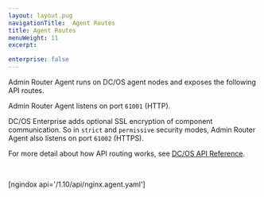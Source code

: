 ```yaml
---
layout: layout.pug
navigationTitle:  Agent Routes
title: Agent Routes
menuWeight: 11
excerpt:

enterprise: false
---
```


Admin Router Agent runs on DC/OS agent nodes and exposes the following API routes.

Admin Router Agent listens on port `61001` (HTTP).

DC/OS Enterprise adds optional SSL encryption of component communication. So in `strict` and `permissive` security modes, Admin Router Agent also listens on port `61002` (HTTPS).

For more detail about how API routing works, see [DC/OS API Reference](/mesosphere/dcos/1.10/api/).

<br/>

[ngindox api='/1.10/api/nginx.agent.yaml']
